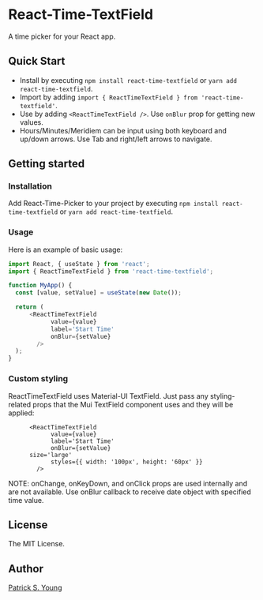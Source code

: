 # React-Time-TextField

A time picker for your React app.

## Quick Start

- Install by executing `npm install react-time-textfield` or `yarn add react-time-textfield`.
- Import by adding `import { ReactTimeTextField } from 'react-time-textfield'`.
- Use by adding `<ReactTimeTextField />`. Use `onBlur` prop for getting new values.
- Hours/Minutes/Meridiem can be input using both keyboard and up/down arrows. Use Tab and right/left arrows to navigate.


## Getting started

### Installation

Add React-Time-Picker to your project by executing `npm install react-time-textfield` or `yarn add react-time-textfield`.

### Usage

Here is an example of basic usage:

```js
import React, { useState } from 'react';
import { ReactTimeTextField } from 'react-time-textfield';

function MyApp() {
  const [value, setValue] = useState(new Date());

  return (
      <ReactTimeTextField 
			value={value}
			label='Start Time'
			onBlur={setValue}
		/>
  );
}
```

### Custom styling

ReactTimeTextField uses Material-UI TextField. Just pass any styling-related props that the Mui TextField component uses and they will be applied:
```
      <ReactTimeTextField 
			value={value}
			label='Start Time'
			onBlur={setValue}
      size='large'
			styles={{ width: '100px', height: '60px' }}
		/>
```

NOTE: onChange, onKeyDown, and onClick props are used internally and are not available. Use onBlur callback to receive date object with specified time value.



## License

The MIT License.

## Author
[Patrick S. Young](https://github.com/patrick-s-young)
